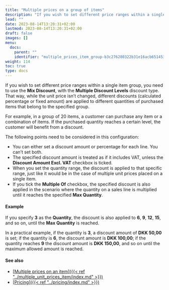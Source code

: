 ```yaml
---
title: "Multiple prices on a group of items"
description: "If you wish to set different price ranges within a single item group, you need to use the Mix Discount, with the Multiple Discount Levels discount type."
lead: ""
date: 2023-08-14T13:20:31+02:00
lastmod: 2023-08-14T13:20:31+02:00
draft: false
images: []
menu:
  docs:
    parent: ""
    identifier: "multiple_prices_item_group-b3c276280322b31e16acb65145398d3e"
weight: 114
toc: true
type: docs
---
```


If you wish to set different price ranges within a single item group, you need to use the **Mix Discount**, with the **Multiple Discount Levels** discount type. That way, while the unit price isn’t changed, different discounts (calculated percentage or fixed amount) are applied to different quantities of purchased items that belong to the specified group.

For example, in a group of 20 items, a customer can purchase any item or a combination of items. If the purchased quantity reaches a certain level, the customer will benefit from a discount.

The following points need to be considered in this configuration:

-	You can either set a discount amount or percentage for each line. You can’t set both.
- The specified discount amount is treated as if it includes VAT, unless the **Discount Amount Excl. VAT** checkbox is ticked. 
- When you set the quantity range, the discount is applied to that specific range, just like it would be in the case of multiple unit prices placed on a single item.
- If you tick the **Multiple Of** checkbox, the specified discount is also applied in the scenario where the quantity on a sales line is multiplied until it reaches the specified **Max Quantity**.

#### Example

If you specify **3** as the **Quantity**, the discount is also applied to **6**, **9**, **12**, **15**, and so on, until the **Max Quantity** is reached. 

In a practical example, if the quantity is **3**, a discount amount of **DKK 50,00** is set; if the quantity is **6**, the discount amount is **DKK 100,00**; if the quantity reaches **9** the discount amount is **DKK 150,00**, and so on until the maximum allowed amount is reached.

#### See also

- [<ins>Multiple prices on an item<ins>]({{< ref "../multiple_unit_prices_item/index.md" >}})
- [<ins>Pricing<ins>]({{< ref "../pricing/index.md" >}})